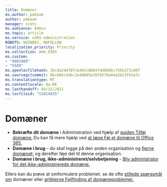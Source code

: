 ```yaml
---
title: Domæner
ms.author: pebaum
author: pebaum
manager: scotv
ms.audience: Admin
ms.topic: article
ms.service: o365-administration
ROBOTS: NOINDEX, NOFOLLOW
localization_priority: Priority
ms.collection: Adm_O365
ms.custom:
- "9002909"
- "5589"
ms.openlocfilehash: 2bcda244f8fcb465c8864fdd00dbc7505273c80f
ms.sourcegitcommit: 8bc60ec34bc1e40685e3976576e04a2623f63a7c
ms.translationtype: MT
ms.contentlocale: da-DK
ms.lasthandoff: 04/15/2021
ms.locfileid: "51814835"
---
```

# <a name="domains"></a>Domæner

- **Bekræfte dit domæne** i Administration ved hjælp af [guiden Tilføj domæne.](https://admin.microsoft.com/Adminportal#/Domains/Wizard) Du kan få mere hjælp ved [at læse Føj et domæne til Office 365.](https://docs.microsoft.com/microsoft-365/admin/setup/add-domain?view=o365-worldwide)
- **Domæne i brug** – du skal logge på den anden organisation og [fjerne domænet;](https://docs.microsoft.com/microsoft-365/admin/get-help-with-domains/remove-a-domain?view=o365-worldwide) og derefter føje det til denne organisation.
- **Domæne i brug, ikke-administreret/selvbetjening**  -  [Bliv administrator for det ikke-administrerede domæne.](https://docs.microsoft.com/azure/active-directory/users-groups-roles/domains-admin-takeover)

Ellers kan du prøve at omformulere problemet. se de ofte [stillede spørgsmål om](https://docs.microsoft.com/microsoft-365/admin/setup/domains-faq?view=o365-worldwide) domæner eller [artiklerne Fejlfinding af domæneproblemer.](https://docs.microsoft.com/microsoft-365/admin/get-help-with-domains/find-and-fix-issues?view=o365-worldwide)
